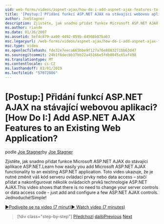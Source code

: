 ```yaml
---
uid: web-forms/videos/aspnet-ajax/how-do-i-add-aspnet-ajax-features-to-an-existing-web-application
title: '[Postup:] Přidání funkcí ASP.NET AJAX na stávající webovou aplikaci? | Dokumenty Microsoft'
author: JoeStagner
description: Zjistěte, jak snadno přidat funkce Microsoft ASP.NET AJAX do stávající aplikace ASP.NET. Toto video ukazuje, že není nutné změnit váš slouží...
ms.author: riande
ms.date: 01/26/2007
ms.assetid: 5ef4c879-aa90-4492-859b-d4568b87bab3
msc.legacyurl: /web-forms/videos/aspnet-ajax/how-do-i-add-aspnet-ajax-features-to-an-existing-web-application
msc.type: video
ms.openlocfilehash: fde32e7eeca665bbe9f127a76e8883271bb63d47
ms.sourcegitcommit: 24b1f6decbb17bb22a45166e5fdb0845c65af498
ms.translationtype: MT
ms.contentlocale: cs-CZ
ms.lasthandoff: 03/01/2019
ms.locfileid: "57072886"
---
```

<a name="how-do-i-add-aspnet-ajax-features-to-an-existing-web-application"></a><span data-ttu-id="dc754-105">[Postup:] Přidání funkcí ASP.NET AJAX na stávající webovou aplikaci?</span><span class="sxs-lookup"><span data-stu-id="dc754-105">[How Do I:] Add ASP.NET AJAX Features to an Existing Web Application?</span></span>
====================
<span data-ttu-id="dc754-106">podle [Joe Stagner](https://github.com/JoeStagner)</span><span class="sxs-lookup"><span data-stu-id="dc754-106">by [Joe Stagner](https://github.com/JoeStagner)</span></span>

<span data-ttu-id="dc754-107">Zjistěte, jak snadno přidat funkce Microsoft ASP.NET AJAX do stávající aplikace ASP.NET.</span><span class="sxs-lookup"><span data-stu-id="dc754-107">Learn how easily you add Microsoft ASP.NET AJAX functionality to an existing ASP.NET application.</span></span> <span data-ttu-id="dc754-108">Toto video ukazuje, že je nutné změnit váš kód serveru ovládací prvky nebo data access – stačí přidat a nakonfigurovat několik ovládacích prvků technologie ASP.NET AJAX.</span><span class="sxs-lookup"><span data-stu-id="dc754-108">This video shows that there is no need to change your server controls or data access code - just add and configure a few ASP.NET AJAX controls.</span></span> <span data-ttu-id="dc754-109">Jednoduché!</span><span class="sxs-lookup"><span data-stu-id="dc754-109">Simple!</span></span>

[<span data-ttu-id="dc754-110">&#9654;Podívejte se na video (7 minut)</span><span class="sxs-lookup"><span data-stu-id="dc754-110">&#9654; Watch video (7 minutes)</span></span>](https://channel9.msdn.com/Blogs/ASP-NET-Site-Videos/how-do-i-add-aspnet-ajax-features-to-an-existing-web-application)

> [!div class="step-by-step"]
> <span data-ttu-id="dc754-111">[Předchozí](how-do-i-make-client-side-network-callbacks-with-aspnet-ajax.md)
> [další](how-do-i-aspnet-ajax-enable-an-existing-web-service.md)</span><span class="sxs-lookup"><span data-stu-id="dc754-111">[Previous](how-do-i-make-client-side-network-callbacks-with-aspnet-ajax.md)
[Next](how-do-i-aspnet-ajax-enable-an-existing-web-service.md)</span></span>
